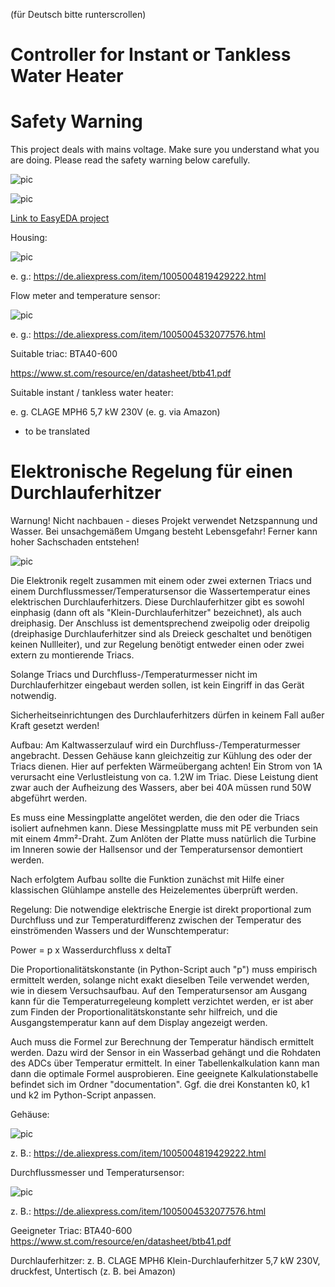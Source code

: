 (für Deutsch bitte runterscrollen)

# Controller for Instant or Tankless Water Heater

# Safety Warning

This project deals with mains voltage. Make sure you understand what you are doing. Please read the safety warning below carefully.

![pic](warning.webp)

![pic](3D.png?raw=true)

[Link to EasyEDA project](https://oshwlab.com/goronb/imu-for-agopengps_copy_copy_copy)

Housing:

![pic](mechanical_data/sonoff_IP66_housing.png?raw=true)

e. g.: https://de.aliexpress.com/item/1005004819429222.html

Flow meter and temperature sensor:

![pic](mechanical_data/flow_meter.png?raw=true)

e. g.: https://de.aliexpress.com/item/1005004532077576.html

Suitable triac: BTA40-600

https://www.st.com/resource/en/datasheet/btb41.pdf

Suitable instant / tankless water heater:

e. g. CLAGE MPH6 5,7 kW 230V (e. g. via Amazon)

* to be translated 


# Elektronische Regelung für einen Durchlauferhitzer

Warnung! Nicht nachbauen - dieses Projekt verwendet Netzspannung und Wasser. Bei unsachgemäßem Umgang besteht Lebensgefahr! Ferner kann hoher Sachschaden entstehen!

![pic](documentation/control_unit.jpg?raw=true)

Die Elektronik regelt zusammen mit einem oder zwei externen Triacs und einem Durchflussmesser/Temperatursensor die Wassertemperatur eines elektrischen Durchlauferhitzers. Diese Durchlauferhitzer gibt es sowohl einphasig (dann oft als "Klein-Durchlauferhitzer" bezeichnet), als auch dreiphasig. Der Anschluss ist dementsprechend zweipolig oder dreipolig (dreiphasige Durchlauferhitzer sind als Dreieck geschaltet und benötigen keinen Nullleiter), und zur Regelung benötigt entweder einen oder zwei extern zu montierende Triacs.

Solange Triacs und Durchfluss-/Temperaturmesser nicht im Durchlauferhitzer eingebaut werden sollen, ist kein Eingriff in das Gerät notwendig.

Sicherheitseinrichtungen des Durchlauferhitzers dürfen in keinem Fall außer Kraft gesetzt werden!

Aufbau:
Am Kaltwasserzulauf wird ein Durchfluss-/Temperaturmesser angebracht. Dessen Gehäuse kann gleichzeitig zur Kühlung des oder der Triacs dienen. Hier auf perfekten Wärmeübergang achten! Ein Strom von 1A verursacht eine Verlustleistung von ca. 1.2W im Triac. Diese Leistung dient zwar auch der Aufheizung des Wassers, aber bei 40A müssen rund 50W abgeführt werden. 

Es muss eine Messingplatte angelötet werden, die den oder die Triacs isoliert aufnehmen kann. Diese Messingplatte muss mit PE verbunden sein mit einem 4mm²-Draht. Zum Anlöten der Platte muss natürlich die Turbine im Inneren sowie der Hallsensor und der Temperatursensor demontiert werden.

Nach erfolgtem Aufbau sollte die Funktion zunächst mit Hilfe einer klassischen Glühlampe anstelle des Heizelementes überprüft werden.

Regelung:
Die notwendige elektrische Energie ist direkt proportional zum Durchfluss und zur Temperaturdifferenz zwischen der Temperatur des einströmenden Wassers und der Wunschtemperatur:

Power = p x Wasserdurchfluss x deltaT

Die Proportionalitätskonstante (in Python-Script auch "p") muss empirisch ermittelt werden, solange nicht exakt dieselben Teile verwendet werden, wie in diesem Versuchsaufbau. Auf den Temperatursensor am Ausgang kann für die Temperaturregeleung komplett verzichtet werden, er ist aber zum Finden der Proportionalitätskonstante sehr hilfreich, und die Ausgangstemperatur kann auf dem Display angezeigt werden. 

Auch muss die Formel zur Berechnung der Temperatur händisch ermittelt werden. Dazu wird der Sensor in ein Wasserbad gehängt und die Rohdaten des ADCs über Temperatur ermittelt. In einer Tabellenkalkulation kann man dann die optimale Formel ausprobieren. Eine geeignete Kalkulationstabelle befindet sich im Ordner "documentation". Ggf. die drei Konstanten k0, k1 und k2 im Python-Script anpassen.

Gehäuse:

![pic](mechanical_data/sonoff_IP66_housing.png?raw=true)

z. B.: https://de.aliexpress.com/item/1005004819429222.html

Durchflussmesser und Temperatursensor:

![pic](mechanical_data/flow_meter.png?raw=true)

z. B.: https://de.aliexpress.com/item/1005004532077576.html

Geeigneter Triac: BTA40-600
https://www.st.com/resource/en/datasheet/btb41.pdf

Durchlauferhitzer:
z. B. CLAGE MPH6 Klein-Durchlauferhitzer 5,7 kW 230V, druckfest, Untertisch (z. B. bei Amazon)


